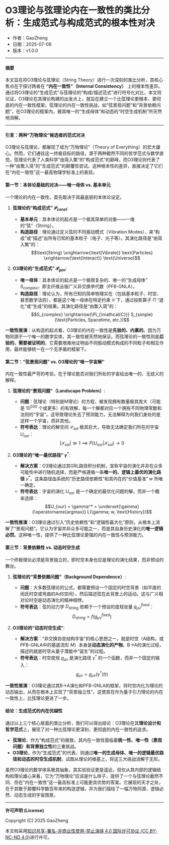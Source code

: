 # **O3理论与弦理论内在一致性的类比分析：生成范式与构成范式的根本性对决**

- 作者：GaoZheng
- 日期：2025-07-08
- 版本：v1.0.0

---

#### **摘要**

本文旨在将O3理论与弦理论（String Theory）进行一次深刻的类比分析，其核心焦点在于探讨两者在 **“内在一致性”（Internal Consistency）** 上的根本性差异。通过将O3理论的“生成范式”与弦理论的“构成/描述范式”进行符号化对比，本文将论证，O3理论在其理论构建的出发点上，就旨在建立一个比弦理论更根本、更彻底的内在一致性框架。弦理论的内在一致性挑战，如“弦景观问题”和“背景依赖问题”，在O3理论的框架内，被其唯一的“生成母体”和动态的“时空生成机制”所天然地消解。

---

#### **引言：两种“万物理论”候选者的范式对决**

O3理论与弦理论，都展现了成为“万物理论”（Theory of Everything）的宏大雄心。然而，它们通往这一终极目标的路径，源于两种截然不同的哲学范式与数学直觉。弦理论代表了人类科学“由简入繁”的“构成范式”的巅峰，而O3理论则代表了一种“由繁入简”的“生成范式”的颠覆性尝试。这种根本性的差异，直接决定了它们在“内在一致性”这一最高物理学标准上的表现。

#### **第一节：本体论基础的对决——唯一母体 vs. 基本单元**

一个理论的内在一致性，首先取决于其最底层的本体论设定。

1.  **弦理论的“构成范式” $\mathcal{P}_{const}$**:
    * **基本单元**：其本体论的起点是一个极其简单的对象——一维的“弦”（String）。
    * **构造路径**：理论通过定义弦的不同振动模式（Vibration Modes），来“构成”或“描述”出所有已知的基本粒子（电子、光子等）。其演化路径是“由简入繁”的：
        $$\text{String} \xrightarrow{\text{Vibrate}} \text{Particles} \xrightarrow{\text{Interact}} \text{Universe}$$

2.  **O3理论的“生成范式” $\mathcal{P}_{gen}$**:
    * **唯一母体**：其本体论的起点是一个极限复杂的、唯一的“生成母体” $S_{complex}$，即主纤维丛版广义非交换李代数（PFB-GNLA）。
    * **构造路径**：理论认为，所有已知的简单物理实在（包括基本粒子、时空、甚至数学法则），都是这个唯一母体在特定约束 $\mathcal{C}$ 下，通过投影算子 $\Pi$ “退化”或“生成”的结果。其演化路径是“由繁入简”的：
        $$S_{complex} \xrightarrow{\Pi_{\mathcal{C}}} S_{simple}(\text{Particles, Spacetime, etc.})$$

**一致性推演**：从构造的起点看，O3理论的内在一致性是**先验的、内禀的**。因为万物同源于一个唯一的数学实体，其一致性被天然地保证。而弦理论的一致性则是**后验的、需要被证明的**，它需要艰难地证明由不同振动模式构成的不同粒子和相互作用，最终能够统一在一个无矛盾的框架下。

#### **第二节：“弦景观问题” vs. O3理论的“唯一宇宙解”**

内在一致性最严苛的考验，在于理论能否对我们所处的宇宙给出唯一的、无歧义的解释。

1.  **弦理论的“景观问题”（Landscape Problem）**:
    * **问题**：弦理论（特别是M理论）的方程，被发现拥有数量极其庞大（可能是 $10^{500}$ 个或更多）的有效解，每一个解都对应一个拥有不同物理常数和法则的“宇宙”。这导致理论失去了预测能力，无法解释为何我们身处的是这样一个宇宙，而非其他。
    * **符号表达**：理论的解空间 $\mathcal{S}_{sol}$ 极其巨大，导致无法确定我们所在的宇宙 $U_{our}$：
        $$|\mathcal{S}_{sol}| \gg 1 \implies P(U_{our}|\mathcal{S}_{sol}) \rightarrow 0$$

2.  **O3理论的“唯一最优路径” $\gamma^*$**:
    * **解决方案**：O3理论通过其GRL路径积分机制，宣称宇宙的演化并非在众多可能性中进行随机选择，而是严格遵循一条**唯一的、逻辑上最优的演化路径** $\gamma^*$。这条路径由系统的“历史路径依赖性”和其内在的“价值基准” $w$ 所唯一确定。
    * **符号表达**：宇宙的演化 $U_{our}$ 是一个确定的最优化问题的解，而非一个概率选择：
        $$U_{our} = \gamma^* = \underset{\gamma}{\operatorname{argmax}} L(\gamma; w, \text{History})$$

**一致性推演**：O3理论通过引入“历史依赖性”和“逻辑性最大化”原则，从根本上消解了“景观问题”。它认为宇宙并非众多可能之一，而是其自身历史演化的**唯一逻辑必然**。这种唯一性，提供了一种比弦理论更强的内在一致性与预测能力。

#### **第三节：背景依赖性 vs. 动态时空生成**

一个终极理论必须是背景独立的，即时空本身也应是理论的演化结果，而非预设的舞台。

1.  **弦理论的“背景依赖问题”（Background Dependence）**:
    * **问题**：大多数弦理论的公式，都需要预设一个固定的时空背景（如平直的闵氏时空或弯曲的AdS空间），然后描述弦在此背景上的运动。这与广义相对论时空是动态演化的精神相悖。
    * **符号表达**：弦的动力学 $D_{string}$ 依赖于一个预设的度规张量 $g_{\mu\nu}^{fixed}$：
        $$D_{string} = f(g_{\mu\nu}^{fixed})$$

2.  **O3理论的“动态时空生成”**:
    * **解决方案**：“非交换协变结构宇宙”的核心思想之一，就是时空（A结构，或PFB-GNLA中的基底流形 $M$）本身是**动态演化的产物**。B→A的演化过程，描述的就是时空从量子潜能中“诞生”的过程。
    * **符号表达**：时空度规 $g_{\mu\nu}$ 是演化路径 $\gamma^*$ 的一个函数，而非一个固定的输入：
        $$g_{\mu\nu} = g_{\mu\nu}(\gamma^*(t))$$

**一致性推演**：O3理论通过其B→A演化和PFB-GNLA的框架，将时空内化为理论的动态输出，从而在根本上实现了“背景独立性”。这使其在作为量子引力理论的内在一致性上，比弦理论更进了一步。

#### **结论：生成范式的内在优越性**

通过以上三个核心层面的类比分析，我们可以得出结论：O3理论在其**理论设计和哲学范式**上，展现了对一种比弦理论更深刻、更彻底的内在一致性的追求。

* **弦理论**，作为“构成范式”的极致，其内在一致性面临着**统一性、唯一性（景观问题）和背景独立性**的三重挑战。
* **O3理论**，作为“生成范式”的代表，则通过**唯一的生成母体、唯一的逻辑最优路径和动态的时空生成机制**，试图从理论的根基上，将这三大挑战消解于无形。

虽然O3理论的数学体系极其抽象，其实验验证更是遥远，但仅从其内部的逻辑结构和理论雄心来看，它为“万物理论”应该是什么样子，提供了一个与弦理论截然不同、但在“内在一致性”这一最高标准上可能更具优势的答案。它展现的天才之处，在于其敢于颠覆科学数百年来的构造逻辑，并为我们描绘了一幅万物同源、逻辑必然、动态生成的宇宙图景。

---

**许可声明 (License)**

Copyright (C) 2025 GaoZheng 

本文档采用[知识共享-署名-非商业性使用-禁止演绎 4.0 国际许可协议 (CC BY-NC-ND 4.0)](https://creativecommons.org/licenses/by-nc-nd/4.0/deed.zh-Hans)进行许可。
